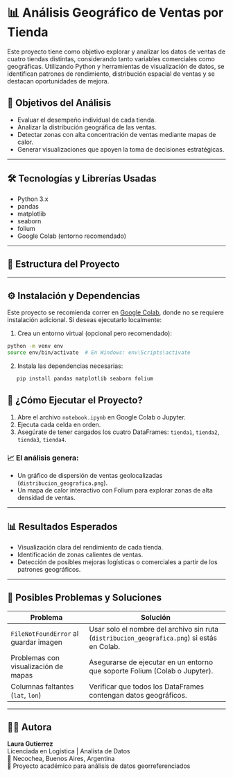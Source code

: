 # 📊 Análisis Geográfico de Ventas por Tienda

Este proyecto tiene como objetivo explorar y analizar los datos de ventas de cuatro tiendas distintas, considerando tanto variables comerciales como geográficas. Utilizando Python y herramientas de visualización de datos, se identifican patrones de rendimiento, distribución espacial de ventas y se destacan oportunidades de mejora.

## 📌 Objetivos del Análisis

- Evaluar el desempeño individual de cada tienda.
- Analizar la distribución geográfica de las ventas.
- Detectar zonas con alta concentración de ventas mediante mapas de calor.
- Generar visualizaciones que apoyen la toma de decisiones estratégicas.

---

## 🛠️ Tecnologías y Librerías Usadas

- Python 3.x
- pandas
- matplotlib
- seaborn
- folium
- Google Colab (entorno recomendado)

---

## 🧱 Estructura del Proyecto


---

## ⚙️ Instalación y Dependencias

Este proyecto se recomienda correr en [Google Colab](https://colab.research.google.com/), donde no se requiere instalación adicional. Si deseas ejecutarlo localmente:

1. Crea un entorno virtual (opcional pero recomendado):

```bash
python -m venv env
source env/bin/activate  # En Windows: env\Scripts\activate
```
2. Instala las dependencias necesarias:
```bash
   pip install pandas matplotlib seaborn folium
```
## 🚀 ¿Cómo Ejecutar el Proyecto?

1. Abre el archivo `notebook.ipynb` en Google Colab o Jupyter.
2. Ejecuta cada celda en orden.
3. Asegúrate de tener cargados los cuatro DataFrames: `tienda1`, `tienda2`, `tienda3`, `tienda4`.

### 📈 El análisis genera:

- Un gráfico de dispersión de ventas geolocalizadas (`distribucion_geografica.png`).
- Un mapa de calor interactivo con Folium para explorar zonas de alta densidad de ventas.

---

## 📊 Resultados Esperados

- Visualización clara del rendimiento de cada tienda.
- Identificación de zonas calientes de ventas.
- Detección de posibles mejoras logísticas o comerciales a partir de los patrones geográficos.

---

## 🧩 Posibles Problemas y Soluciones

| Problema                                 | Solución                                                                 |
|------------------------------------------|--------------------------------------------------------------------------|
| `FileNotFoundError` al guardar imagen    | Usar solo el nombre del archivo sin ruta (`distribucion_geografica.png`) si estás en Colab. |
| Problemas con visualización de mapas     | Asegurarse de ejecutar en un entorno que soporte Folium (Colab o Jupyter). |
| Columnas faltantes (`lat`, `lon`)        | Verificar que todos los DataFrames contengan datos geográficos.          |

---

## 👩‍💻 Autora

**Laura Gutierrez**  
Licenciada en Logística | Analista de Datos  
📍 Necochea, Buenos Aires, Argentina  
💼 Proyecto académico para análisis de datos georreferenciados


